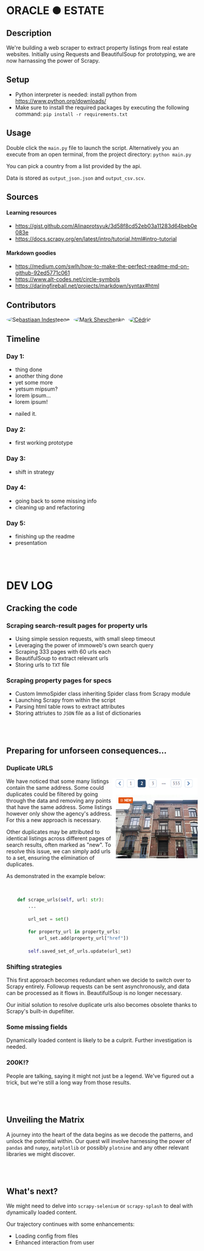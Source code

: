 # ORACLE ● ESTATE

## Description

We're building a web scraper to extract property listings from real estate websites. Initially using Requests and BeautifulSoup for prototyping, we are now harnassing the power of Scrapy.

## Setup

- Python interpreter is needed: install python from https://www.python.org/downloads/
- Make sure to install the required packages by executing the following command: `pip install -r requirements.txt`

## Usage

Double click the `main.py` file to launch the script.
Alternatively you an execute from an open terminal, from the project directory: `python main.py`

You can pick a country from a list provided by the api.

Data is stored as `output_json.json` and `output_csv.scv`.

## Sources

#### Learning resources
- https://gist.github.com/Alinaprotsyuk/3d58f8cd52eb03a11283d64beb0e083e
- https://docs.scrapy.org/en/latest/intro/tutorial.html#intro-tutorial

#### Markdown goodies
- https://medium.com/swlh/how-to-make-the-perfect-readme-md-on-github-92ed5771c061
- https://www.alt-codes.net/circle-symbols
- https://daringfireball.net/projects/markdown/syntax#html

## Contributors

<div style="display: flex; align-items: center;">
    <a href="https://github.com/Huraqan">
        <img src="https://github.com/Huraqan.png" alt="Sebastiaan Indesteege" style="border-radius: 50%; width: 200px; height: 200px; margin-right: 10px;">
    </a>
    <a href="https://github.com/Lucky-sketch">
        <img src="https://github.com/Lucky-sketch.png" alt="Mark Shevchenko" style="border-radius: 50%; width: 200px; height: 200px; margin-right: 10px;">
    </a>
    <a href="https://github.com/neverforgetthisusername">
        <img src="https://github.com/neverforgetthisusername.png" alt="Cédric" style="border-radius: 50%; width: 200px; height: 200px;">
    </a>
</div>

## Timeline

### Day 1: 
- thing done
- another thing done
- yet some more
- yetsum mipsum?
- lorem ipsum...
- lorem ipsum!
+ nailed it.

### Day 2:
- first working prototype

### Day 3:
- shift in strategy

### Day 4:
- going back to some missing info
- cleaning up and refactoring

### Day 5:
- finishing up the readme
- presentation

<br>
<br>

# DEV LOG

## Cracking the code

### Scraping search-result pages for property urls
- Using simple session requests, with small sleep timeout
- Leveraging the power of immoweb's own search query
- Scraping 333 pages with 60 urls each
- BeautifulSoup to extract relevant urls
- Storing urls to `TXT` file

### Scraping property pages for specs
- Custom ImmoSpider class inheriting Spider class from Scrapy module
- Launching Scrapy from within the script
- Parsing html table rows to extract attributes
- Storing attriutes to `JSON` file as a list of dictionaries

<br>
<br>

## Preparing for unforseen consequences...

### Duplicate URLS
<img src="duplicates.png" align="right" width="225px"/>

We have noticed that some many listings contain the same address. Some could duplicates could be filtered by going through the data and removing any points that have the same address. Some listings however only show the agency's address. For this a new approach is necessary.

Other duplicates may be attributed to identical listings across different pages of search results, often marked as "new". To resolve this issue, we can simply add urls to a set, ensuring the elimination of duplicates.

As demonstrated in the example below:

<br clear = "right">

```python
    def scrape_urls(self, url: str):
        ...
        
        url_set = set()
        
        for property_url in property_urls:
            url_set.add(property_url["href"])

        self.saved_set_of_urls.update(url_set)
```

### Shifting strategies
This first approach becomes redundant when we decide to switch over to Scrapy entirely. Followup requests can be sent asynchronously, and data can be processed as it flows in. BeautifulSoup is no longer necessary.

Our initial solution to resolve duplicate urls also becomes obsolete thanks to Scrapy's built-in dupefilter.

### Some missing fields
Dynamically loaded content is likely to be a culprit. Further investigation is needed.

### 200K!?
People are talking, saying it might not just be a legend. We've figured out a trick, but we're still a long way from those results.

<br>
<br>

## Unveiling the Matrix

A journey into the heart of the data begins as we decode the patterns, and unlock the potential within. Our quest will involve harnessing the power of `pandas` and `numpy`, `matplotlib` or possibly `plotnine` and any other relevant libraries we might discover.

<br>
<br>

## What's next?

We might need to delve into `scrapy-selenium` or `scrapy-splash` to deal with dynamically loaded content.

Our trajectory continues with some enhancements:
- Loading config from files
- Enhanced interaction from user
